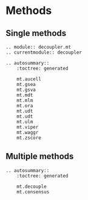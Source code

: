 # Methods

## Single methods

```{eval-rst}
.. module:: decoupler.mt
.. currentmodule:: decoupler

.. autosummary::
    :toctree: generated

    mt.aucell
    mt.gsea
    mt.gsva
    mt.mdt
    mt.mlm
    mt.ora
    mt.udt
    mt.udt
    mt.ulm
    mt.viper
    mt.waggr
    mt.zscore
```

## Multiple methods

```{eval-rst}
.. autosummary::
    :toctree: generated

    mt.decouple
    mt.consensus
```